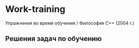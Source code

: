 # Work-training
Упражнения во время обучения / Философия С++ (2004 г.)
## Решения задач по обучению
